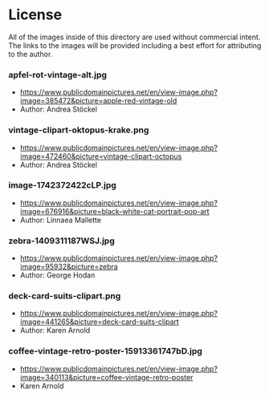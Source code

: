 # License
All of the images inside of this directory are used without commercial intent.  The links to the images will be provided including a best effort for attributing to the author.

### apfel-rot-vintage-alt.jpg
- https://www.publicdomainpictures.net/en/view-image.php?image=385472&picture=apple-red-vintage-old
- Author: Andrea Stöckel

### vintage-clipart-oktopus-krake.png
- https://www.publicdomainpictures.net/en/view-image.php?image=472460&picture=vintage-clipart-octopus
- Author: Andrea Stöckel

### image-1742372422cLP.jpg
- https://www.publicdomainpictures.net/en/view-image.php?image=676916&picture=black-white-cat-portrait-pop-art
- Author: Linnaea Mallette 

### zebra-1409311187WSJ.jpg
- https://www.publicdomainpictures.net/en/view-image.php?image=95932&picture=zebra
- Author: George Hodan

### deck-card-suits-clipart.png 
- https://www.publicdomainpictures.net/en/view-image.php?image=441265&picture=deck-card-suits-clipart
- Author: Karen Arnold

### coffee-vintage-retro-poster-15913361747bD.jpg
- https://www.publicdomainpictures.net/en/view-image.php?image=340113&picture=coffee-vintage-retro-poster
- Karen Arnold
